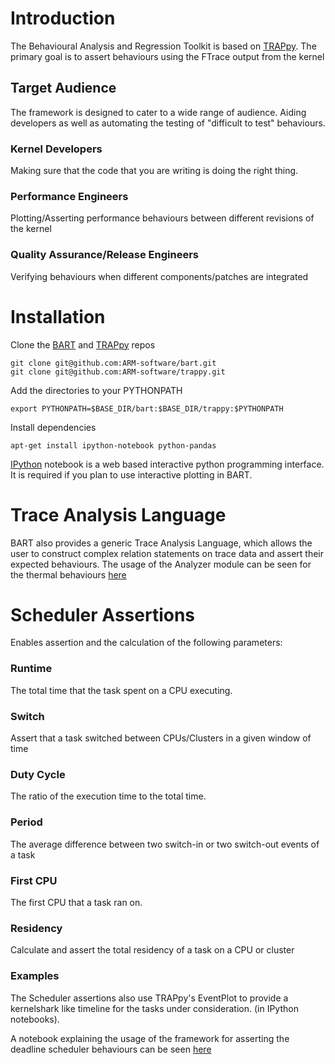 # Introduction

The Behavioural Analysis and Regression Toolkit is based on [TRAPpy](https://github.com/ARM-software/trappy). The primary goal is to assert behaviours using the FTrace output from the kernel

## Target Audience
The framework is designed to cater to a wide range of audience. Aiding developers as well as automating
the testing of "difficult to test" behaviours.

### Kernel Developers

Making sure that the code that you are writing is doing the right thing.

### Performance Engineers

Plotting/Asserting performance behaviours between different revisions of the kernel

### Quality Assurance/Release Engineers
Verifying behaviours when different components/patches are integrated

# Installation

Clone the [BART]( https://github.com/ARM-software/bart) and [TRAPpy]( https://github.com/ARM-software/trappy) repos

    git clone git@github.com:ARM-software/bart.git
    git clone git@github.com:ARM-software/trappy.git

Add the directories to your PYTHONPATH

    export PYTHONPATH=$BASE_DIR/bart:$BASE_DIR/trappy:$PYTHONPATH

Install dependencies

    apt-get install ipython-notebook python-pandas

[IPython](http://ipython.org/notebook.html) notebook is a web based interactive python programming interface.
It is required if you plan to use interactive plotting in BART.

# Trace Analysis Language

BART also provides a generic Trace Analysis Language, which allows the user to construct complex relation statements on trace data and assert their expected behaviours. The usage of the Analyzer module can be seen for the thermal behaviours [here](https://github.com/sinkap/bart/blob/master/notebooks/thermal/Thermal.ipynb)

# Scheduler Assertions

Enables assertion and the calculation of the following parameters:

### Runtime

The total time that the task spent on a CPU executing.

### Switch

Assert that a task switched between CPUs/Clusters in a given window of time

### Duty Cycle

The ratio of the execution time to the total time.

### Period

The average difference between two switch-in or two switch-out events of a task

### First CPU

The first CPU that a task ran on.

### Residency

Calculate and assert the total residency of a task on a CPU or cluster

### Examples

The Scheduler assertions also use TRAPpy's EventPlot to provide a kernelshark like timeline
for the tasks under consideration. (in IPython notebooks).

A notebook explaining the usage of the framework for asserting the deadline scheduler behaviours can be seen [here](https://rawgit.com/sinkap/0abbcc4918eb228b8887/raw/a1b4d6e0079f4ea0368d595d335bc340616501ff/SchedDeadline.html)


